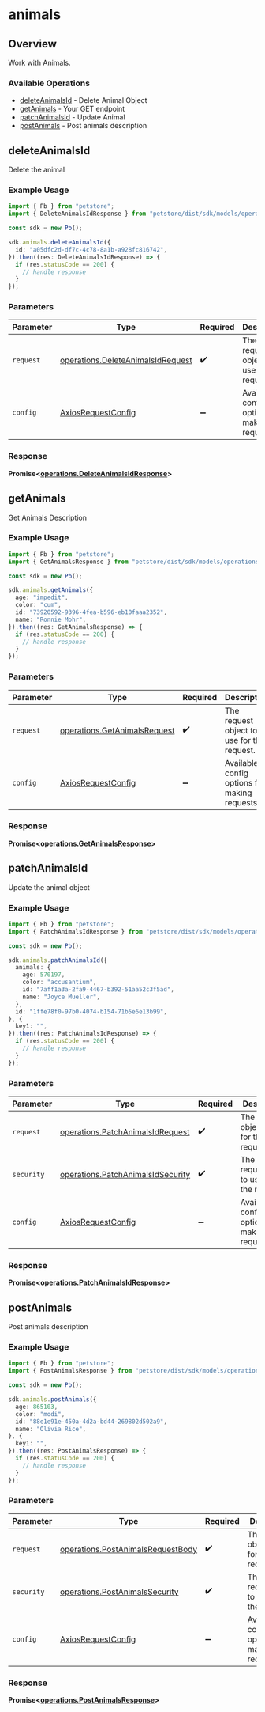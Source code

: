 # animals

## Overview

Work with Animals.

### Available Operations

* [deleteAnimalsId](#deleteanimalsid) - Delete Animal Object
* [getAnimals](#getanimals) - Your GET endpoint
* [patchAnimalsId](#patchanimalsid) - Update Animal
* [postAnimals](#postanimals) - Post animals description

## deleteAnimalsId

Delete the animal

### Example Usage

```typescript
import { Pb } from "petstore";
import { DeleteAnimalsIdResponse } from "petstore/dist/sdk/models/operations";

const sdk = new Pb();

sdk.animals.deleteAnimalsId({
  id: "a05dfc2d-df7c-4c78-8a1b-a928fc816742",
}).then((res: DeleteAnimalsIdResponse) => {
  if (res.statusCode == 200) {
    // handle response
  }
});
```

### Parameters

| Parameter                                                                              | Type                                                                                   | Required                                                                               | Description                                                                            |
| -------------------------------------------------------------------------------------- | -------------------------------------------------------------------------------------- | -------------------------------------------------------------------------------------- | -------------------------------------------------------------------------------------- |
| `request`                                                                              | [operations.DeleteAnimalsIdRequest](../../models/operations/deleteanimalsidrequest.md) | :heavy_check_mark:                                                                     | The request object to use for the request.                                             |
| `config`                                                                               | [AxiosRequestConfig](https://axios-http.com/docs/req_config)                           | :heavy_minus_sign:                                                                     | Available config options for making requests.                                          |


### Response

**Promise<[operations.DeleteAnimalsIdResponse](../../models/operations/deleteanimalsidresponse.md)>**


## getAnimals

Get Animals Description

### Example Usage

```typescript
import { Pb } from "petstore";
import { GetAnimalsResponse } from "petstore/dist/sdk/models/operations";

const sdk = new Pb();

sdk.animals.getAnimals({
  age: "impedit",
  color: "cum",
  id: "73920592-9396-4fea-b596-eb10faaa2352",
  name: "Ronnie Mohr",
}).then((res: GetAnimalsResponse) => {
  if (res.statusCode == 200) {
    // handle response
  }
});
```

### Parameters

| Parameter                                                                    | Type                                                                         | Required                                                                     | Description                                                                  |
| ---------------------------------------------------------------------------- | ---------------------------------------------------------------------------- | ---------------------------------------------------------------------------- | ---------------------------------------------------------------------------- |
| `request`                                                                    | [operations.GetAnimalsRequest](../../models/operations/getanimalsrequest.md) | :heavy_check_mark:                                                           | The request object to use for the request.                                   |
| `config`                                                                     | [AxiosRequestConfig](https://axios-http.com/docs/req_config)                 | :heavy_minus_sign:                                                           | Available config options for making requests.                                |


### Response

**Promise<[operations.GetAnimalsResponse](../../models/operations/getanimalsresponse.md)>**


## patchAnimalsId

Update the animal object

### Example Usage

```typescript
import { Pb } from "petstore";
import { PatchAnimalsIdResponse } from "petstore/dist/sdk/models/operations";

const sdk = new Pb();

sdk.animals.patchAnimalsId({
  animals: {
    age: 570197,
    color: "accusantium",
    id: "7aff1a3a-2fa9-4467-b392-51aa52c3f5ad",
    name: "Joyce Mueller",
  },
  id: "1ffe78f0-97b0-4074-b154-71b5e6e13b99",
}, {
  key1: "",
}).then((res: PatchAnimalsIdResponse) => {
  if (res.statusCode == 200) {
    // handle response
  }
});
```

### Parameters

| Parameter                                                                              | Type                                                                                   | Required                                                                               | Description                                                                            |
| -------------------------------------------------------------------------------------- | -------------------------------------------------------------------------------------- | -------------------------------------------------------------------------------------- | -------------------------------------------------------------------------------------- |
| `request`                                                                              | [operations.PatchAnimalsIdRequest](../../models/operations/patchanimalsidrequest.md)   | :heavy_check_mark:                                                                     | The request object to use for the request.                                             |
| `security`                                                                             | [operations.PatchAnimalsIdSecurity](../../models/operations/patchanimalsidsecurity.md) | :heavy_check_mark:                                                                     | The security requirements to use for the request.                                      |
| `config`                                                                               | [AxiosRequestConfig](https://axios-http.com/docs/req_config)                           | :heavy_minus_sign:                                                                     | Available config options for making requests.                                          |


### Response

**Promise<[operations.PatchAnimalsIdResponse](../../models/operations/patchanimalsidresponse.md)>**


## postAnimals

Post animals description

### Example Usage

```typescript
import { Pb } from "petstore";
import { PostAnimalsResponse } from "petstore/dist/sdk/models/operations";

const sdk = new Pb();

sdk.animals.postAnimals({
  age: 865103,
  color: "modi",
  id: "88e1e91e-450a-4d2a-bd44-269802d502a9",
  name: "Olivia Rice",
}, {
  key1: "",
}).then((res: PostAnimalsResponse) => {
  if (res.statusCode == 200) {
    // handle response
  }
});
```

### Parameters

| Parameter                                                                              | Type                                                                                   | Required                                                                               | Description                                                                            |
| -------------------------------------------------------------------------------------- | -------------------------------------------------------------------------------------- | -------------------------------------------------------------------------------------- | -------------------------------------------------------------------------------------- |
| `request`                                                                              | [operations.PostAnimalsRequestBody](../../models/operations/postanimalsrequestbody.md) | :heavy_check_mark:                                                                     | The request object to use for the request.                                             |
| `security`                                                                             | [operations.PostAnimalsSecurity](../../models/operations/postanimalssecurity.md)       | :heavy_check_mark:                                                                     | The security requirements to use for the request.                                      |
| `config`                                                                               | [AxiosRequestConfig](https://axios-http.com/docs/req_config)                           | :heavy_minus_sign:                                                                     | Available config options for making requests.                                          |


### Response

**Promise<[operations.PostAnimalsResponse](../../models/operations/postanimalsresponse.md)>**

